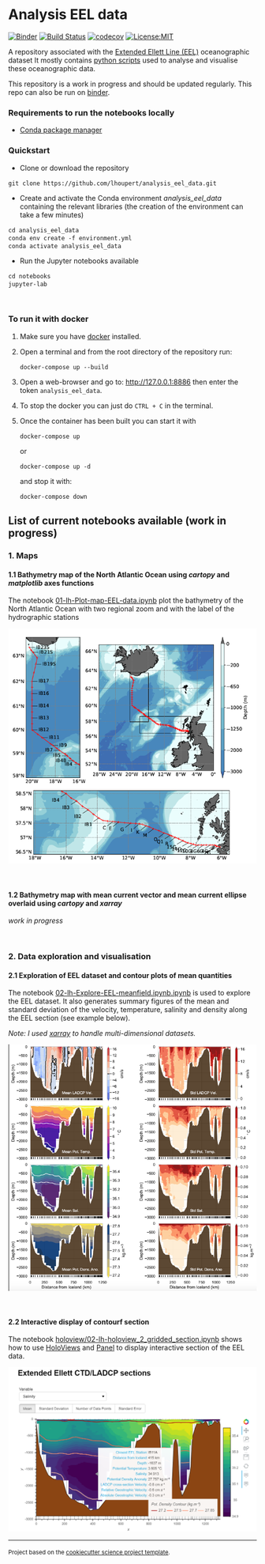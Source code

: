 Analysis EEL data
==============================
[![Binder](https://mybinder.org/badge_logo.svg)](https://mybinder.org/v2/gh/lhoupert/analysis_eel_data/master?filepath=notebooks)
[![Build Status](https://travis-ci.com/lhoupert/analysis_eel_data.svg?branch=master)](https://travis-ci.com/lhoupert/analysis_eel_data)
[![codecov](https://codecov.io/gh/lhoupert/analysis_eel_data/branch/master/graph/badge.svg)](https://codecov.io/gh/lhoupert/analysis_eel_data)
[![License:MIT](https://img.shields.io/badge/License-MIT-lightgray.svg?style=flt-square)](https://opensource.org/licenses/MIT)

A repository associated with the [Extended Ellett Line (EEL)](https://projects.noc.ac.uk/ExtendedEllettLine/)  oceanographic dataset  It mostly contains [python scripts](https://mybinder.org/v2/gh/lhoupert/analysis_eel_data/master?filepath=notebooks)  used to analyse and visualise these oceanographic data.


This repository is a work in progress and should be updated regularly. This repo can also be run on [binder](https://mybinder.org/v2/gh/lhoupert/analysis_eel_data/master/notebooks).

### Requirements to run the notebooks locally
 - [Conda package manager](https://conda.io/en/latest/)



### Quickstart


- Clone or download the repository

```
git clone https://github.com/lhoupert/analysis_eel_data.git
```

- Create and activate the Conda environment *analysis\_eel\_data* containing the relevant libraries (the creation of the environment can take a few minutes)

```
cd analysis_eel_data
conda env create -f environment.yml
conda activate analysis_eel_data
```

- Run the Jupyter notebooks available

```
cd notebooks
jupyter-lab
```

<br/>

### To run it with docker

1. Make sure you have [docker](https://docs.docker.com/get-docker/) installed.

2. Open a terminal and from the root directory of the repository run: 
    ```shell
    docker-compose up --build
    ```

3. Open a web-browser and go to: http://127.0.0.1:8886 then enter the token `analysis_eel_data`.

4. To stop the docker you can just do `CTRL + C` in the terminal. 

5. Once the container has been built you can start it with 
    ```
    docker-compose up
    ```
    or 
    ```
    docker-compose up -d
    ``` 
    and stop it with: 
    ```
    docker-compose down
    ```



## List of current notebooks available (work in progress)


### 1. Maps

#### 1.1 Bathymetry map of the North Atlantic Ocean using *cartopy* and *matplotlib* axes functions
The notebook [01-lh-Plot-map-EEL-data.ipynb](https://nbviewer.jupyter.org/github/lhoupert/analysis_eel_data/blob/master/notebooks/01-lh-Plot-map-EEL-data.ipynb) plot the bathymetry of the North Atlantic Ocean with two regional zoom and with the label of the hydrographic stations

![Bathymetry of the eastern North Atlantic with Extended Ellett Line section](references/readme_figures/fig11.png)

<br/>

#### 1.2 Bathymetry map with mean current vector and mean current ellipse overlaid using *cartopy* and *xarray*

*work in progress*

<br/>

### 2. Data exploration and visualisation

#### 2.1 Exploration of EEL dataset and contour plots of mean quantities
The notebook [02-lh-Explore-EEL-meanfield.ipynb.ipynb](https://nbviewer.jupyter.org/github/lhoupert/analysis_eel_data/blob/master/notebooks/02-lh-Explore-EEL-meanfield.ipynb) is used to explore the EEL dataset. It also generates summary figures of the mean and standard deviation of the velocity, temperature, salinity and density along the EEL section (see example below).

*Note: I used [xarray](http://xarray.pydata.org/en/stable/) to handle multi-dimensional datasets.*

![Exemple of contour plot accross the EEL section](references/readme_figures/fig22.png)

<br/>

#### 2.2 Interactive display of contourf section

The notebook [holoview/02-lh-holoview_2_gridded_section.ipynb](notebooks/holoview/02-lh-holoview_2_gridded_section.ipynb) shows how to use [HoloViews](https://holoviews.org) and
[Panel](https://panel.holoviz.org) to display interactive section of the EEL data.

![Exemple of interactive contour plot of the EEL section](references/readme_figures/fig33.png)

--------

<p><small>Project based on the <a target="_blank" href="https://github.com/jbusecke/cookiecutter-science-project">cookiecutter science project template</a>.</small></p>
